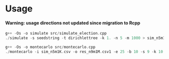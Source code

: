 # Usage
#### Warning: usage directions not updated since migration to Rcpp

```cpp
g++ -Os -o simulate src/simulate_election.cpp
./simulate -s seedstring -t dirichlettree -k 1. -n 5 -m 1000 > sim_n5m1K.csv
```

```cpp
g++ -Os -o montecarlo src/montecarlo.cpp
./montecarlo -i sim_n5m1K.csv -o res_n9m1M.csv1 -e 25 -b 10 -s 9 -k 10. -t dirichlettree -c seed
```

